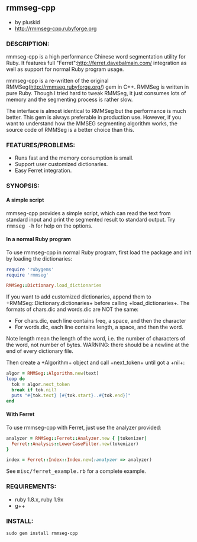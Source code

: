 ## rmmseg-cpp
  
  * by pluskid
  * http://rmmseg-cpp.rubyforge.org

### DESCRIPTION:

rmmseg-cpp is a high performance Chinese word segmentation utility for
Ruby. It features full "Ferret":http://ferret.davebalmain.com/ integration
as well as support for normal Ruby program usage.

rmmseg-cpp is a re-written of the original
RMMSeg(http://rmmseg.rubyforge.org/) gem in C++. RMMSeg is written
in pure Ruby. Though I tried hard to tweak RMMSeg, it just consumes
lots of memory and the segmenting process is rather slow.

The interface is almost identical to RMMSeg but the performance is
much better. This gem is always preferable in production
use. However, if you want to understand how the MMSEG segmenting
algorithm works, the source code of RMMSeg is a better choice than
this.

### FEATURES/PROBLEMS:

* Runs fast and the memory consumption is small.
* Support user customized dictionaries.
* Easy Ferret integration.

### SYNOPSIS:

####  A simple script

rmmseg-cpp provides a simple script, which can read the text from
standard input and print the segmented result to standard output. Try
<tt>rmmseg -h</tt> for help on the options.

#### In a normal Ruby program

To use rmmseg-cpp in normal Ruby program, first load the package and
init by loading the dictionaries:

```ruby
require 'rubygems'
require 'rmmseg'

RMMSeg::Dictionary.load_dictionaries
```

If you want to add customized dictionaries, append them to 
+RMMSeg::Dictionary.dictionaries+ before calling +load_dictionaries+.
The formats of chars.dic and  words.dic are NOT the same:

* For chars.dic, each line contains freq, a space, and then the character
* For words.dic, each line contains length, a space, and then the word.

Note length mean the length of the word, i.e. the number of characters
of the word, not number of bytes. WARNING: there should be a newline at
the end of every dictionary file.

Then create a +Algorithm+ object and call +next_token+ until got a
+nil+:

```ruby
algor = RMMSeg::Algorithm.new(text)
loop do
  tok = algor.next_token
  break if tok.nil?
  puts "#{tok.text} [#{tok.start}..#{tok.end}]"
end
```

#### With Ferret

To use rmmseg-cpp with Ferret, just use the analyzer provided:

```ruby
analyzer = RMMSeg::Ferret::Analyzer.new { |tokenizer|
  Ferret::Analysis::LowerCaseFilter.new(tokenizer)
}

index = Ferret::Index::Index.new(:analyzer => analyzer)
```

See <tt>misc/ferret_example.rb</tt> for a complete example.

### REQUIREMENTS:

* ruby 1.8.x, ruby 1.9x
* g++

### INSTALL:

`sudo gem install rmmseg-cpp`
